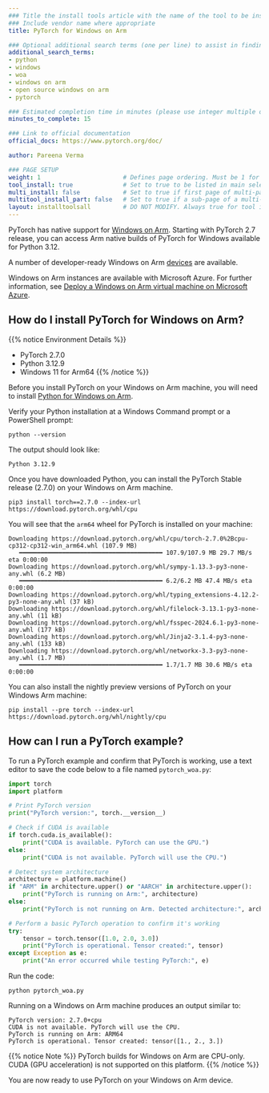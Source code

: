 ```yaml
---
### Title the install tools article with the name of the tool to be installed
### Include vendor name where appropriate
title: PyTorch for Windows on Arm

### Optional additional search terms (one per line) to assist in finding the article
additional_search_terms:
- python
- windows
- woa
- windows on arm
- open source windows on arm
- pytorch

### Estimated completion time in minutes (please use integer multiple of 5)
minutes_to_complete: 15

### Link to official documentation
official_docs: https://www.pytorch.org/doc/

author: Pareena Verma

### PAGE SETUP
weight: 1                       # Defines page ordering. Must be 1 for first (or only) page.
tool_install: true              # Set to true to be listed in main selection page, else false
multi_install: false            # Set to true if first page of multi-page article, else false
multitool_install_part: false   # Set to true if a sub-page of a multi-page article, else false
layout: installtoolsall         # DO NOT MODIFY. Always true for tool install articles
---
```


PyTorch has native support for [Windows on Arm](https://learn.microsoft.com/en-us/windows/arm/overview). Starting with PyTorch 2.7 release, you can access Arm native builds of PyTorch for Windows available for Python 3.12. 

A number of developer-ready Windows on Arm [devices](/learning-paths/laptops-and-desktops/intro/find-hardware/) are available.

Windows on Arm instances are available with Microsoft Azure. For further information, see [Deploy a Windows on Arm virtual machine on Microsoft Azure](/learning-paths/cross-platform/woa_azure/).

## How do I install PyTorch for Windows on Arm?

{{% notice Environment Details %}}
* PyTorch 2.7.0
* Python 3.12.9
* Windows 11 for Arm64
{{% /notice %}}

Before you install PyTorch on your Windows on Arm machine, you will need to install [Python for Windows on Arm](/install-guides/py-woa).

Verify your Python installation at a Windows Command prompt or a PowerShell prompt:

```command
python --version
```
The output should look like:

```output
Python 3.12.9
```
Once you have downloaded Python, you can install the PyTorch Stable release (2.7.0) on your Windows on Arm machine. 

```command
pip3 install torch==2.7.0 --index-url https://download.pytorch.org/whl/cpu
```

You will see that the `arm64` wheel for PyTorch is installed on your machine:
```output
Downloading https://download.pytorch.org/whl/cpu/torch-2.7.0%2Bcpu-cp312-cp312-win_arm64.whl (107.9 MB)
   ━━━━━━━━━━━━━━━━━━━━━━━━━━━━━━━━━━━━━━━━ 107.9/107.9 MB 29.7 MB/s eta 0:00:00
Downloading https://download.pytorch.org/whl/sympy-1.13.3-py3-none-any.whl (6.2 MB)
   ━━━━━━━━━━━━━━━━━━━━━━━━━━━━━━━━━━━━━━━━ 6.2/6.2 MB 47.4 MB/s eta 0:00:00
Downloading https://download.pytorch.org/whl/typing_extensions-4.12.2-py3-none-any.whl (37 kB)
Downloading https://download.pytorch.org/whl/filelock-3.13.1-py3-none-any.whl (11 kB)
Downloading https://download.pytorch.org/whl/fsspec-2024.6.1-py3-none-any.whl (177 kB)
Downloading https://download.pytorch.org/whl/Jinja2-3.1.4-py3-none-any.whl (133 kB)
Downloading https://download.pytorch.org/whl/networkx-3.3-py3-none-any.whl (1.7 MB)
   ━━━━━━━━━━━━━━━━━━━━━━━━━━━━━━━━━━━━━━━━ 1.7/1.7 MB 30.6 MB/s eta 0:00:00
```

You can also install the nightly preview versions of PyTorch on your Windows Arm machine:

```command
pip install --pre torch --index-url https://download.pytorch.org/whl/nightly/cpu
```

## How can I run a PyTorch example?

To run a PyTorch example and confirm that PyTorch is working, use a text editor to save the code below to a file named `pytorch_woa.py`:

```python
import torch
import platform

# Print PyTorch version
print("PyTorch version:", torch.__version__)

# Check if CUDA is available
if torch.cuda.is_available():
    print("CUDA is available. PyTorch can use the GPU.")
else:
    print("CUDA is not available. PyTorch will use the CPU.")

# Detect system architecture
architecture = platform.machine()
if "ARM" in architecture.upper() or "AARCH" in architecture.upper():
    print("PyTorch is running on Arm:", architecture)
else:
    print("PyTorch is not running on Arm. Detected architecture:", architecture)

# Perform a basic PyTorch operation to confirm it's working
try:
    tensor = torch.tensor([1.0, 2.0, 3.0])
    print("PyTorch is operational. Tensor created:", tensor)
except Exception as e:
    print("An error occurred while testing PyTorch:", e)
```
Run the code:

```console
python pytorch_woa.py
```
Running on a Windows on Arm machine produces an output similar to:

```output
PyTorch version: 2.7.0+cpu
CUDA is not available. PyTorch will use the CPU.
PyTorch is running on Arm: ARM64
PyTorch is operational. Tensor created: tensor([1., 2., 3.])
```
{{% notice Note %}}
PyTorch builds for Windows on Arm are CPU-only. CUDA (GPU acceleration) is not supported on this platform.
{{% /notice %}}


You are now ready to use PyTorch on your Windows on Arm device. 
